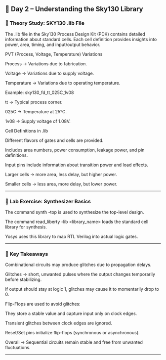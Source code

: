## 📘 Day 2 – Understanding the Sky130 Library

### 🔹 Theory Study: SKY130 .lib File

The .lib file in the Sky130 Process Design Kit (PDK) contains detailed information about standard cells. Each cell definition provides insights into power, area, timing, and input/output behavior.

PVT (Process, Voltage, Temperature) Variations

Process → Variations due to fabrication.

Voltage → Variations due to supply voltage.

Temperature → Variations due to operating temperature.


Example: sky130_fd_tt_025C_1v08

tt → Typical process corner.

025C → Temperature at 25°C.

1v08 → Supply voltage of 1.08V.


Cell Definitions in .lib

Different flavors of gates and cells are provided.

Includes area numbers, power consumption, leakage power, and pin definitions.

Input pins include information about transition power and load effects.

Larger cells → more area, less delay, but higher power.

Smaller cells → less area, more delay, but lower power.


---

### 🔹 Lab Exercise: Synthesizer Basics

The command synth -top is used to synthesize the top-level design.

The command read_liberty -lib <library_name> loads the standard cell library for synthesis.

Yosys uses this library to map RTL Verilog into actual logic gates.



---

### 🔹 Key Takeaways

Combinational circuits may produce glitches due to propagation delays.

Glitches → short, unwanted pulses where the output changes temporarily before stabilizing.

If output should stay at logic 1, glitches may cause it to momentarily drop to 0.

Flip-Flops are used to avoid glitches:

They store a stable value and capture input only on clock edges.

Transient glitches between clock edges are ignored.

Reset/Set pins initialize flip-flops (synchronous or asynchronous).


Overall → Sequential circuits remain stable and free from unwanted fluctuations.



---

